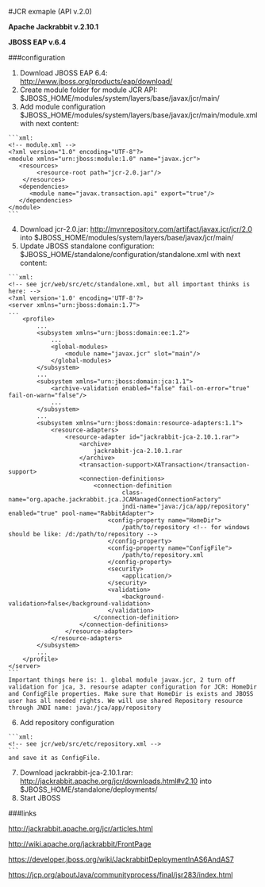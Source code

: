 #JCR exmaple (API v.2.0)

**Apache Jackrabbit v.2.10.1**

**JBOSS EAP v.6.4**

###configuration

  1. Download JBOSS EAP 6.4: http://www.jboss.org/products/eap/download/
  2. Create module folder for module JCR API: $JBOSS_HOME/modules/system/layers/base/javax/jcr/main/
  3. Add module configuration $JBOSS_HOME/modules/system/layers/base/javax/jcr/main/module.xml with next content:

    ```xml:
    <!-- module.xml -->
    <?xml version="1.0" encoding="UTF-8"?>
    <module xmlns="urn:jboss:module:1.0" name="javax.jcr">
       <resources>
            <resource-root path="jcr-2.0.jar"/>
        </resources>
       <dependencies>
          <module name="javax.transaction.api" export="true"/>
       </dependencies>
    </module>
    ```
    
  4. Download jcr-2.0.jar: http://mvnrepository.com/artifact/javax.jcr/jcr/2.0 into $JBOSS_HOME/modules/system/layers/base/javax/jcr/main/
  5. Update JBOSS standalone configuration: $JBOSS_HOME/standalone/configuration/standalone.xml with next content:

    ```xml:
    <!-- see jcr/web/src/etc/standalone.xml, but all important thinks is here: -->
    <?xml version='1.0' encoding='UTF-8'?>
    <server xmlns="urn:jboss:domain:1.7">
    ...
        <profile>
            ...
            <subsystem xmlns="urn:jboss:domain:ee:1.2">
                ...
                <global-modules>
                    <module name="javax.jcr" slot="main"/>
                </global-modules>
            </subsystem>
            ...
            <subsystem xmlns="urn:jboss:domain:jca:1.1">
                <archive-validation enabled="false" fail-on-error="true" fail-on-warn="false"/>
                ...
            </subsystem>
            ...
            <subsystem xmlns="urn:jboss:domain:resource-adapters:1.1">
                <resource-adapters>
                    <resource-adapter id="jackrabbit-jca-2.10.1.rar">
                        <archive>
                            jackrabbit-jca-2.10.1.rar
                        </archive>
                        <transaction-support>XATransaction</transaction-support>
                        <connection-definitions>
                            <connection-definition 
                                    class-name="org.apache.jackrabbit.jca.JCAManagedConnectionFactory" 
                                    jndi-name="java:/jca/app/repository" enabled="true" pool-name="RabbitAdapter">
                                <config-property name="HomeDir">
                                    /path/to/repository <!-- for windows should be like: /d:/path/to/repository -->
                                </config-property>
                                <config-property name="ConfigFile">
                                    /path/to/repository.xml
                                </config-property>
                                <security>
                                    <application/>
                                </security>
                                <validation>
                                    <background-validation>false</background-validation>
                                </validation>
                            </connection-definition>
                        </connection-definitions>
                    </resource-adapter>
                </resource-adapters>
            </subsystem>
            ...
        </profile>
    </server>
    ```
    Important things here is: 1. global module javax.jcr, 2 turn off validation for jca, 3. resourse adapter configuration for JCR: HomeDir and ConfigFile properties. Make sure that HomeDir is exists and JBOSS user has all needed rights. We will use shared Repository resource through JNDI name: java:/jca/app/repository
    
  6. Add repository configuration
    
    ```xml:
    <!-- see jcr/web/src/etc/repository.xml -->
    ```
    and save it as ConfigFile.
    
  7. Download jackrabbit-jca-2.10.1.rar: http://jackrabbit.apache.org/jcr/downloads.html#v2.10 into $JBOSS_HOME/standalone/deployments/
  8. Start JBOSS

###links

http://jackrabbit.apache.org/jcr/articles.html

http://wiki.apache.org/jackrabbit/FrontPage

https://developer.jboss.org/wiki/JackrabbitDeploymentInAS6AndAS7

https://jcp.org/aboutJava/communityprocess/final/jsr283/index.html
